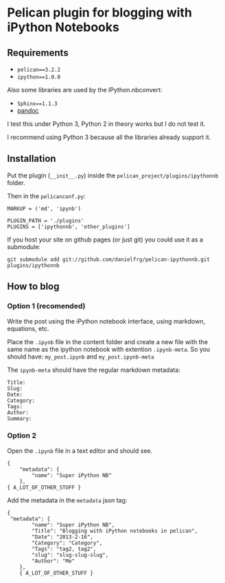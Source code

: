 # Pelican plugin for blogging with iPython Notebooks

## Requirements

- `pelican==3.2.2`
- `ipython==1.0.0`

Also some libraries are used by the IPython.nbconvert:
- `Sphinx==1.1.3`
- [pandoc](http://johnmacfarlane.net/pandoc/)

I test this under Python 3, Python 2 in theory works but I do not test it.

I recommend using Python 3 because all the libraries already support it.

## Installation

Put the plugin (`__init__.py`) inside the `pelican_project/plugins/ipythonnb` folder.

Then in the `pelicanconf.py`:
```
MARKUP = ('md', 'ipynb')

PLUGIN_PATH = './plugins'
PLUGINS = ['ipythonnb', 'other_plugins']
```

If you host your site on github pages (or just git) you could use it as a submodule:

```
git submodule add git://github.com/danielfrg/pelican-ipythonnb.git plugins/ipythonnb
```

## How to blog

### Option 1 (recomended)

Write the post using the iPython notebook interface, using markdown, equations, etc.

Place the `.ipynb` file in the content folder and create a new file with the
same name as the ipython notebook with extention `.ipynb-meta`. So you should have:
`my_post.ipynb` and `my_post.ipynb-meta`

The `ipynb-meta` should have the regular markdown metadata:
```
Title:
Slug:
Date:
Category:
Tags:
Author:
Summary:
```

### Option 2

Open the `.ipynb` file in a text editor and should see.

```
{
    "metadata": {
        "name": "Super iPython NB"
    },
{ A_LOT_OF_OTHER_STUFF }
```

Add the metadata in the `metadata` json tag:

```
{
 "metadata": {
        "name": "Super iPython NB",
        "Title": "Blogging with iPython notebooks in pelican",
        "Date": "2013-2-16",
        "Category": "Category",
        "Tags": "tag2, tag2",
        "slug": "slug-slug-slug",
        "Author": "Me"
    },
    { A_LOT_OF_OTHER_STUFF }
```
